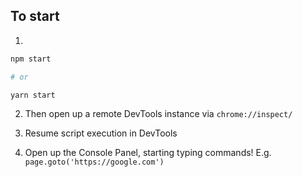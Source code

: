 
## To start

1. 

```sh
npm start

# or

yarn start
```

2. Then open up a remote DevTools instance via `chrome://inspect/`

3. Resume script execution in DevTools

4. Open up the Console Panel, starting typing commands! E.g. `page.goto('https://google.com')`